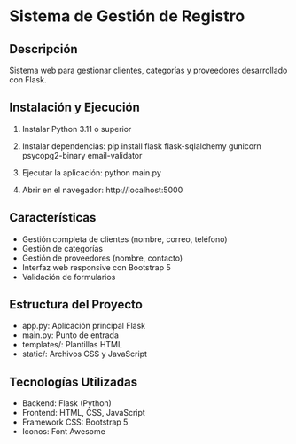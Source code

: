 # Sistema de Gestión de Registro

## Descripción
Sistema web para gestionar clientes, categorías y proveedores desarrollado con Flask.

## Instalación y Ejecución

1. Instalar Python 3.11 o superior
2. Instalar dependencias:
   pip install flask flask-sqlalchemy gunicorn psycopg2-binary email-validator

3. Ejecutar la aplicación:
   python main.py

4. Abrir en el navegador:
   http://localhost:5000

## Características
- Gestión completa de clientes (nombre, correo, teléfono)
- Gestión de categorías
- Gestión de proveedores (nombre, contacto)
- Interfaz web responsive con Bootstrap 5
- Validación de formularios

## Estructura del Proyecto
- app.py: Aplicación principal Flask
- main.py: Punto de entrada
- templates/: Plantillas HTML
- static/: Archivos CSS y JavaScript

## Tecnologías Utilizadas
- Backend: Flask (Python)
- Frontend: HTML, CSS, JavaScript
- Framework CSS: Bootstrap 5
- Iconos: Font Awesome
